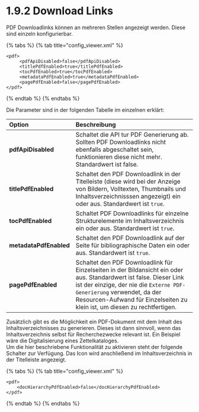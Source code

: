 # 1.9.2 Download Links

PDF Downloadlinks können an mehreren Stellen angezeigt werden. Diese sind einzeln konfigurierbar.

{% tabs %}
{% tab title="config\_viewer.xml" %}
```markup
<pdf>
     <pdfApiDisabled>false</pdfApiDisabled>
     <titlePdfEnabled>true</titlePdfEnabled>
     <tocPdfEnabled>true</tocPdfEnabled>
     <metadataPdfEnabled>true</metadataPdfEnabled>
     <pagePdfEnabled>false</pagePdfEnabled>
</pdf>
```
{% endtab %}
{% endtabs %}

Die Parameter sind in der folgenden Tabelle im einzelnen erklärt:

| **Option** | Beschreibung |
| :--- | :--- |
| **pdfApiDisabled** | Schaltet die API tur PDF Generierung ab. Sollten PDF Downloadlinks nicht ebenfalls abgeschaltet sein, funktionieren diese nicht mehr. Standardwert ist false. |
| **titlePdfEnabled** | Schaltet den PDF Downloadlink in der Titelleiste \(diese wird bei der Anzeige von Bildern, Volltexten, Thumbnails und Inhaltsverzeichnisssen angezeigt\) ein oder aus. Standardwert ist `true`. |
| **tocPdfEnabled** | Schaltet PDF Downloadlinks für einzelne Strukturelemente im Inhaltsverzeichnis ein oder aus. Standardwert ist `true`.  |
| **metadataPdfEnabled** | Schaltet den PDF Downloadlink auf der Seite für bibliographische Daten ein oder aus. Standardwert ist `true`. |
| **pagePdfEnabled** | Schaltet den PDF Downloadlink für Einzelseiten in der Bildansicht ein oder aus. Standardwert ist false. Dieser Link ist der einzige, der nie die `Externe PDF-Generierung` verwendet, da der Resourcen-Aufwand für Einzelseiten zu klein ist, um diesen zu rechtfertigen.   |



Zusätzlich gibt es die Möglichkeit ein PDF-Dokument mit dem Inhalt des Inhaltsverzeichnisses zu generieren. Dieses ist dann sinnvoll, wenn das Inhaltsverzeichnis selbst für Recherchezwecke relevant ist. Ein Beispiel wäre die Digitalisierung eines Zettelkataloges.  
Um die hier beschriebene Funktionalität zu aktivieren steht der folgende Schalter zur Verfügung. Das Icon wird anschließend im Inhaltsverzeichnis in der Titelleiste angezeigt.

{% tabs %}
{% tab title="config\_viewer.xml" %}
```markup
<pdf>
    <docHierarchyPdfEnabled>false</docHierarchyPdfEnabled>
</pdf>
```
{% endtab %}
{% endtabs %}

